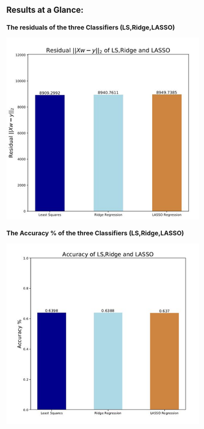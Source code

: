 

## Results at a Glance: 
### The residuals of the three Classifiers (LS,Ridge,LASSO)
![Figure1](https://github.com/Anabaa/ECE532_FALL20_PROJECT_NabaaAli/blob/pdf/resd_ls_r_lasso.JPG)
### The Accuracy % of the three Classifiers (LS,Ridge,LASSO)
![Figure2](https://github.com/Anabaa/ECE532_FALL20_PROJECT_NabaaAli/blob/pdf/Accuracy_LS_R_LASSO.JPG)
